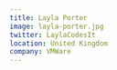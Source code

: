 ```yaml
---
title: Layla Porter
image: layla-porter.jpg
twitter: LaylaCodesIt
location: United Kingdom
company: VMWare
---
```


